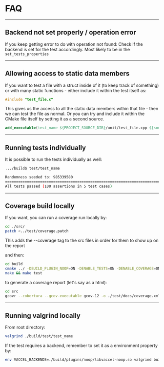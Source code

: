 # FAQ
---
## Backend not set properly / operation error
If you keep getting error to do with operation not found: Check if the backend is set for the test accordingly. Most likely to be in the ```set_tests_properties```

---
## Allowing access to static data members
If you want to test a file with a struct inside of it (to keep track of something) or with many static functions - either include it within the test itself as:

```c
#include "test_file.c"
```

This gives us the access to all the static data members within that file - then we can test the file as normal. Or you can try and include it within the CMake file itself by setting it as a second source.

```cmake
add_executable(test_name ${PROJECT_SOURCE_DIR}/unit/test_file.cpp ${source1})
```

---
## Running tests individually
It is possible to run the tests individually as well:

```sh
.../build$ test/test_name

Randomness seeded to: 985339580
===============================================================================
All tests passed (100 assertions in 5 test cases)
```

---
## Coverage build locally
If you want, you can run a coverage run locally by:

```bash
cd ./src/
patch <../test/coverage.patch
```
This adds the --coverage tag to the src files in order for them to show up on the report

and then:

```bash
cd build
cmake ../ -DBUILD_PLUGIN_NOOP=ON -DENABLE_TESTS=ON -DENABLE_COVERAGE=ON
make && make test
```
to generate a coverage report (let's say as a html):

```bash
cd src
gcovr --cobertura --gcov-executable gcov-12 -o ./test/docs/coverage.xml --print-summary -e "build/_deps/*" --html-details --html=./
```

---
## Running valgrind locally
From root directory:
```bash
valgrind ./build/test/test_name
```

If the test requires a backend, remember to set it as a environment property by:
```bash
env VACCEL_BACKENDS=./build/plugins/noop/libvaccel-noop.so valgrind build/test/test_name
```

